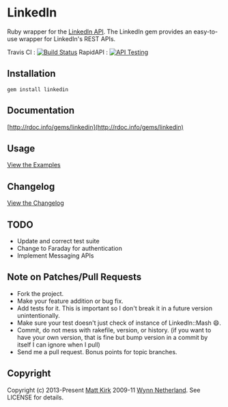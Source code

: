 # LinkedIn

Ruby wrapper for the [LinkedIn API](http://developer.linkedin.com). The LinkedIn gem provides an easy-to-use wrapper for LinkedIn's REST APIs.

Travis CI : [![Build Status](https://secure.travis-ci.org/hexgnu/linkedin.png)](http://travis-ci.org/hexgnu/linkedin)
RapidAPI : [![API Testing](https://img.shields.io/badge/test%20this%20API%20on-RapidAPI.com-blue.svg)](https://rapidapi.com/package/LinkedIn/functions?utm_source=LinkedinGithub&utm_medium=button)

## Installation

    gem install linkedin

## Documentation

[http://rdoc.info/gems/linkedin](http://rdoc.info/gems/linkedin)

## Usage

[View the Examples](EXAMPLES.md)

## Changelog

[View the Changelog](CHANGELOG.md)

## TODO

* Update and correct test suite
* Change to Faraday for authentication
* Implement Messaging APIs

## Note on Patches/Pull Requests

* Fork the project.
* Make your feature addition or bug fix.
* Add tests for it. This is important so I don't break it in a
  future version unintentionally.
* Make sure your test doesn't just check of instance of LinkedIn::Mash :smile:.
* Commit, do not mess with rakefile, version, or history.
  (if you want to have your own version, that is fine but
   bump version in a commit by itself I can ignore when I pull)
* Send me a pull request. Bonus points for topic branches.

## Copyright

Copyright (c) 2013-Present [Matt Kirk](http://matthewkirk.com) 2009-11 [Wynn Netherland](http://wynnnetherland.com). See LICENSE for details.
